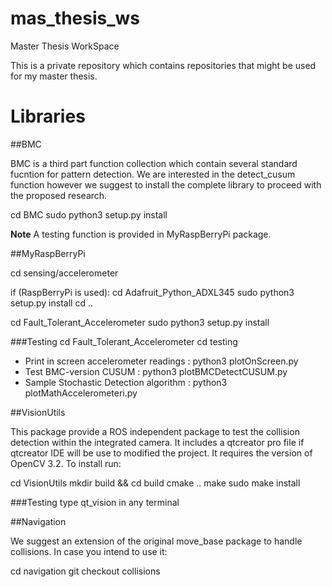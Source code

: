 # mas_thesis_ws
Master Thesis WorkSpace

This is a private repository which contains repositories that might be used for my master thesis.

# Libraries

##BMC

BMC is a third part function collection which contain several standard fucntion for pattern detection. We are interested in the detect_cusum function however we suggest to install the complete library to proceed with the proposed research.

cd BMC
sudo python3 setup.py install 

**Note** A testing function is provided in MyRaspBerryPi package.

##MyRaspBerryPi 

cd sensing/accelerometer

if (RaspBerryPi is used):
   cd Adafruit_Python_ADXL345
   sudo python3 setup.py install
   cd ..

cd Fault_Tolerant_Accelerometer
sudo python3 setup.py install

###Testing
cd Fault_Tolerant_Accelerometer
cd testing

* Print in screen accelerometer readings :   python3 plotOnScreen.py
* Test BMC-version CUSUM :   python3 plotBMCDetectCUSUM.py
* Sample Stochastic Detection algorithm :   python3 plotMathAccelerometeri.py

##VisionUtils

This package provide a ROS independent package to test the collision detection within the integrated camera. It includes a qtcreator pro file if qtcreator IDE will be use to modified the project. It requires the version of OpenCV 3.2. To install run:

cd VisionUtils
mkdir build && cd build
cmake ..
make
sudo make install

###Testing
type qt_vision in any terminal

##Navigation

We suggest an extension of the original move_base package to handle collisions. In case you intend to use it:

cd navigation
git checkout collisions


